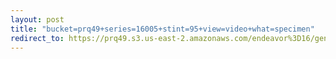 ```yaml
---
layout: post
title: "bucket=prq49+series=16005+stint=95+view=video+what=specimen"
redirect_to: https://prq49.s3.us-east-2.amazonaws.com/endeavor%3D16/genomes/stage%3D0%2Bwhat%3Dgenerated/stint%3D95/series%3D16005/a%3Dgenome%2Bcriteria%3Dabundance%2Bmorph%3Dwildtype%2Bproc%3D0%2Bseries%3D16005%2Bstint%3D95%2Bthread%3D0%2Bvariation%3Dmaster%2Bext%3D.json.gz
---
```

